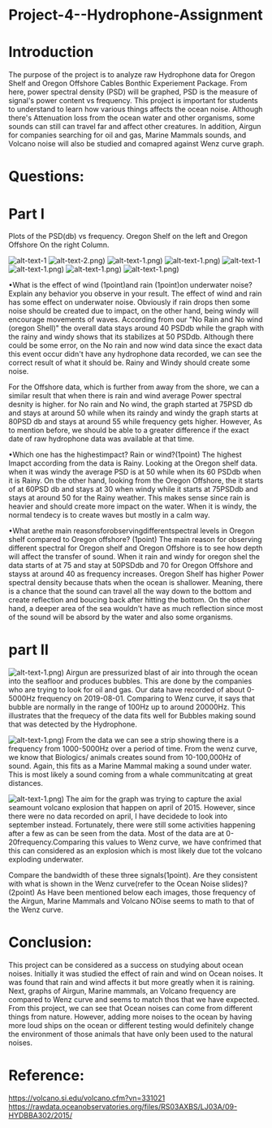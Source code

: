 # Project-4--Hydrophone-Assignment

#  Introduction
The purpose of the project is to analyze raw Hydrophone data for Oregon Shelf and Oregon Offshore Cables Bonthic Experiement Package. From here, power spectral density (PSD) will be graphed, PSD is the measure of signal's power content vs frequency. This project is important for students to understand to learn how various things affects the ocean noise. Although there's Attenuation loss from the ocean water and other organisms, some sounds can still can travel far and affect other creatures. In addition, Airgun for companies searching for oil and gas, Marine Mammals sounds, and Volcano noise will also be studied and comapred against Wenz curve graph.


 #   Questions:
   # Part I
 Plots of the PSD(db) vs frequency. Oregon Shelf on the left and Oregon Offshore On the right Column.

![alt-text-1](https://github.com/aldrinfaylona/Project-4--Hydrophone-Assignment/blob/master/Ocean-%20Project%204%20hydrophone%20images/No%20rain%20%26%20No%20WInd%20(Oregon%20Shelf).png) 
![alt-text-2](https://github.com/aldrinfaylona/Project-4--Hydrophone-Assignment/blob/master/Ocean-%20Project%204%20hydrophone%20images/_No%20rain%20%26%20No%20WInd%20(Oregon%20Offshore).png).png) 
![alt-text-1](https://github.com/aldrinfaylona/Project-4--Hydrophone-Assignment/blob/master/Ocean-%20Project%204%20hydrophone%20images/No%20rain%20%26%20Windy%20(Oregon%20Shelf).png).png) 
![alt-text-1](https://github.com/aldrinfaylona/Project-4--Hydrophone-Assignment/blob/master/Ocean-%20Project%204%20hydrophone%20images/_No%20rain%20%26%20Windy%20(Oregon%20Offshore).png).png) 
![alt-text-1](https://github.com/aldrinfaylona/Project-4--Hydrophone-Assignment/blob/master/Ocean-%20Project%204%20hydrophone%20images/Rainy%20%26%20No%20Wind%20(Oregon%20Shelf).png) 
![alt-text-1](https://github.com/aldrinfaylona/Project-4--Hydrophone-Assignment/blob/master/Ocean-%20Project%204%20hydrophone%20images/_Rainy%20%26%20No%20WInd%20(Oregon%20Offshore).png).png) 
![alt-text-1](https://github.com/aldrinfaylona/Project-4--Hydrophone-Assignment/blob/master/Ocean-%20Project%204%20hydrophone%20images/rainy%20%26%20%20WIndy%20(Oregon%20Shelf).png).png) 
![alt-text-1](https://github.com/aldrinfaylona/Project-4--Hydrophone-Assignment/blob/master/Ocean-%20Project%204%20hydrophone%20images/_%20rainy%20%26%20%20WIndy%20(Oregon%20Offshore).png).png) 


•What is the effect of wind (1point)and rain (1point)on underwater noise? Explain any behavior you observe in your result.
The effect of wind and rain has some effect on underwater noise. Obviously if rain drops then some noise should be created due to impact, on the other hand, being windy will encourage movements of waves. According from our "No Rain and No wind (oregon Shell)" the overall data stays around 40 PSDdb while the graph with the rainy and windy shows that its stabilizes at 50 PSDdb. Although there could be some error, on the No rain and now wind data since the exact data this event occur didn't have any hydrophone data recorded, we can see the correct result of what it should be. Rainy and Windy should create some noise.

For the Offshore data, which is further from away from the shore, we can a similar result that when there is rain and wind average Power spectral desnity is higher.  for No rain and No wind, the graph started at 75PSD db and stays at around 50 while when its raindy and windy the graph starts at 80PSD db and stays at around 55 while frequency gets higher. However, As to mention before, we should be able to a greater difference if the exact date of raw hydrophone data was available at that time.

•Which one has the highestimpact? Rain or wind?(1point)
The highest Imapct according from the data is Rainy. Looking at the Oregon shelf data. when it was windy the average PSD is at 50 while when its 60 PSDdb when it is Rainy. On the other hand, looking from the Oregon Offshore, the it starts of at 60PSD db and stays at 30 when windy while it starts at 75PSDdb and stays at around 50 for the Rainy weather. 
 This makes sense since rain is heavier and should create more impact on the water. When it is windy, the normal tendecy is to create waves but mostly in a calm way.
 
•What arethe main reasonsforobservingdifferentspectral levels in Oregon shelf compared to Oregon offshore? (1point)
The main reason for observing different spectral for Oregon shelf and Oregon Offshore is to see how depth will affect the transfer of sound. When it rain and windy for oregon shel the data starts of at 75 and stay at 50PSDdb and 70 for Oregon Offshore and stayss at around 40 as frequency increases.
 Oregon Shelf has higher Power spectral density because thats when the ocean is shallower. Meaning, there is a chance that the sound can travel all the way down to the bottom and create reflection and boucing back after hitting the bottom. On the other hand, a deeper area of the sea wouldn't have as much reflection since most of the sound will be absord by the water and also some organisms.
 
  # part II

![alt-text-1](https://github.com/aldrinfaylona/Project-4--Hydrophone-Assignment/blob/master/Ocean-%20Project%204%20hydrophone%20images/(Airgun%20Spectogram).png).png) 
Airgun are pressurized blast of air into through the ocean into the seafloor and produces bubbles. This are done by the companies who are trying to look for oil and gas. Our data have recorded of about 0-5000Hz frequency on 2019-08-01. Comparing to Wenz curve, it says that bubble are normally in the range of 100Hz up to around 20000Hz. This illustrates that the frequecy of the data fits well for Bubbles making sound that was detected by the Hydrophone.

![alt-text-1](https://github.com/aldrinfaylona/Project-4--Hydrophone-Assignment/blob/master/Ocean-%20Project%204%20hydrophone%20images/(Mammal%20Spectogram).png).png) 
From the data we can see a strip showing there is a frequency from 1000-5000Hz over a period of time. From the wenz curve, we know that Biologics/ animals creates sound from 10-100,000Hz of sound. Again, this fits as a Marine Mammal making a sound under water. This is most likely a sound coming from a whale communitcating at great distances. 

![alt-text-1](https://github.com/aldrinfaylona/Project-4--Hydrophone-Assignment/blob/master/Ocean-%20Project%204%20hydrophone%20images/(Axial%20Seamoung%20Volcano).png).png) 
The aim for the graph was trying to capture the axial seamount volcano explosion that happen on april of 2015. However, since there were no data recorded on april, I have decidede to look into september instead. Fortunately, there were still some activities happening after a few as can be seen from the data. Most of the data are at 0-20frequency.Comparing this values to Wenz curve, we have confrimed that this can considered as an explosion which is most likely due tot the volcano exploding underwater. 

Compare the bandwidth of these three signals(1point). Are they consistent with what is shown in the Wenz curve(refer to the Ocean Noise slides)?(2point)
As Have been mentioned below each images, those frequency of the Airgun, Marine Mammals and Volcano NOise seems to math to that of the Wenz curve.

# Conclusion:
 This project can be considered as a success on studying about ocean noises. Initially it was studied the effect of rain and wind on Ocean noises. It was found that rain and wind affects it but more greatly when it is raining. Next, graphs of Airgun, Marine mammals, an Volcano frequency are compared to Wenz curve and seems to match thos that we have expected. From this project, we can see that Ocean noises can come from different things from nature. However, adding more noises to the ocean by having more loud ships on the ocean or different testing would definitely change the environment of those animals that have only been used to the natural noises.
 
 
# Reference:
https://volcano.si.edu/volcano.cfm?vn=331021
https://rawdata.oceanobservatories.org/files/RS03AXBS/LJ03A/09-HYDBBA302/2015/
